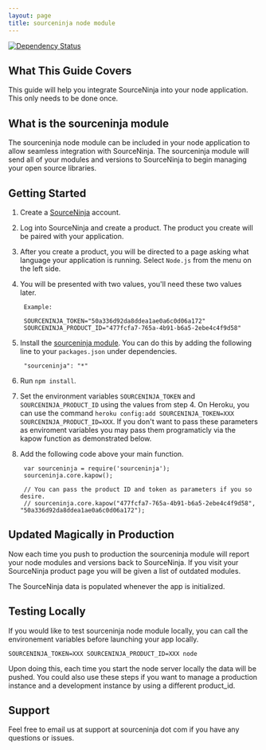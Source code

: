 ```yaml
---
layout: page
title: sourceninja node module
---
```


[![Dependency Status](https://app.sourceninja.com/status/a78ca9a5-0a4a-4764-8639-87cc5a41948e.png)](https://app.sourceninja.com/products/a78ca9a5-0a4a-4764-8639-87cc5a41948e)

What This Guide Covers
-------------------------
This guide will help you integrate SourceNinja into your node application. This only needs to be done once.

What is the sourceninja module
---------------------------
The sourceninja node module can be included in your node application to allow seamless integration with SourceNinja. The sourceninja module will send all of your modules and versions to SourceNinja to begin managing your open source libraries.

Getting Started
---------------
1. Create a [SourceNinja](http://sourceninja.com) account.

2. Log into SourceNinja and create a product. The product you create will be paired with your application.

3. After you create a product, you will be directed to a page asking what language your application is running. Select `Node.js` from the menu on the left side. 

4. You will be presented with two values, you'll need these two values later.

		Example:

		SOURCENINJA_TOKEN="50a336d92da8ddea1ae0a6c0d06a172"
		SOURCENINJA_PRODUCT_ID="477fcfa7-765a-4b91-b6a5-2ebe4c4f9d58"

5. Install the [sourceninja module](https://github.com/SourceNinja/sourceninja-node). You can do this by adding the following line to your `packages.json` under dependencies.
    
		"sourceninja": "*"

6. Run `npm install`.

7. Set the environment variables ```SOURCENINJA_TOKEN``` and ```SOURCENINJA_PRODUCT_ID``` using the values from step 4. On Heroku, you can use the command `heroku config:add SOURCENINJA_TOKEN=XXX SOURCENINJA_PRODUCT_ID=XXX`.  If you don't want to pass these parameters as enviroment variables you may pass them programaticly via the kapow function as demonstrated below.

8. Add the following code above your main function.


		var sourceninja = require('sourceninja');
		sourceninja.core.kapow();
		
		// You can pass the product ID and token as parameters if you so desire.
		// sourceninja.core.kapow("477fcfa7-765a-4b91-b6a5-2ebe4c4f9d58", "50a336d92da8ddea1ae0a6c0d06a172");		


Updated Magically in Production
-----------------
Now each time you push to production the sourceninja module will report your node modules and versions back to SourceNinja. If you visit your SourceNinja product page you will be given a list of outdated modules.

The SourceNinja data is populated whenever the app is initialized.

Testing Locally
---------------
If you would like to test sourceninja node module locally, you can call the environement variables before launching your app locally.

	SOURCENINJA_TOKEN=XXX SOURCENINJA_PRODUCT_ID=XXX node

Upon doing this, each time you start the node server locally the data will be pushed. You could also use these steps if you want to manage a production instance and a development instance by using a different product_id.

Support
-------
Feel free to email us at support at sourceninja dot com if you have any questions or issues.